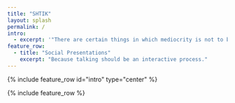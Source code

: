 ```yaml
---
title: "SHTIK"
layout: splash
permalink: /
intro:
  - excerpt: '"There are certain things in which mediocrity is not to be endured, such as poetry, music, painting, public speaking." ~ Jean de la Bruyere'
feature_row:
  - title: "Social Presentations"
    excerpt: "Because talking should be an interactive process."
---
```


{% include feature_row id="intro" type="center" %}

{% include feature_row %}
